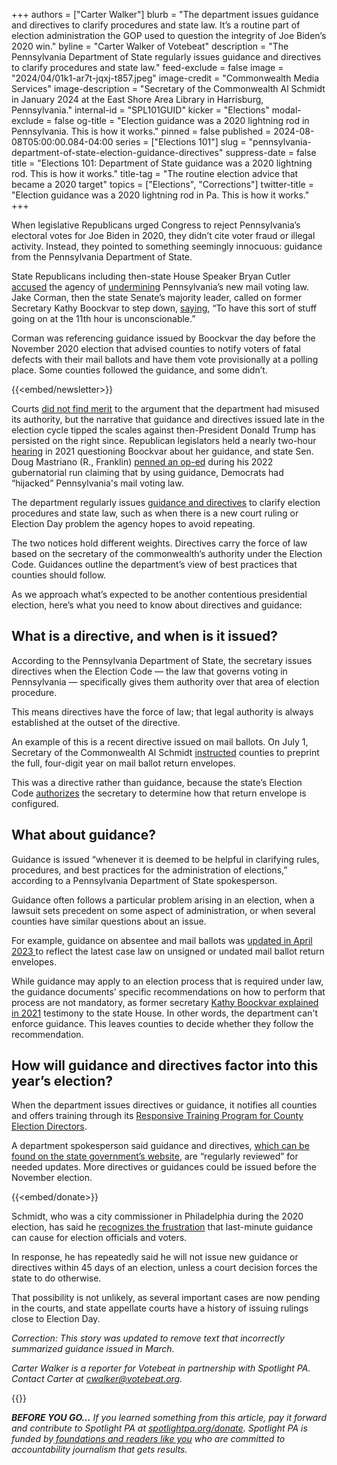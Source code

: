 +++
authors = ["Carter Walker"]
blurb = "The department issues guidance and directives to clarify procedures and state law. It’s a routine part of election administration the GOP used to question the integrity of Joe Biden’s 2020 win."
byline = "Carter Walker of Votebeat"
description = "The Pennsylvania Department of State regularly issues guidance and directives to clarify procedures and state law."
feed-exclude = false
image = "2024/04/01k1-ar7t-jqxj-t857.jpeg"
image-credit = "Commonwealth Media Services"
image-description = "Secretary of the Commonwealth Al Schmidt in January 2024 at the East Shore Area Library in Harrisburg, Pennsylvania."
internal-id = "SPL101GUID"
kicker = "Elections"
modal-exclude = false
og-title = "Election guidance was a 2020 lightning rod in Pennsylvania. This is how it works."
pinned = false
published = 2024-08-08T05:00:00.084-04:00
series = ["Elections 101"]
slug = "pennsylvania-department-of-state-election-guidance-directives"
suppress-date = false
title = "Elections 101: Department of State guidance was a 2020 lightning rod. This is how it works."
title-tag = "The routine election advice that became a 2020 target"
topics = ["Elections", "Corrections"]
twitter-title = "Election guidance was a 2020 lightning rod in Pa. This is how it works."
+++

When legislative Republicans urged Congress to reject Pennsylvania’s electoral votes for Joe Biden in 2020, they didn’t cite voter fraud or illegal activity. Instead, they pointed to something seemingly innocuous: guidance from the Pennsylvania Department of State.

State Republicans including then-state House Speaker Bryan Cutler <a href="https://web.archive.org/20201205003602/https://www.pahousegop.com/Display/SiteFiles/1/2020/120420CongressElection2020B.pdf">accused</a> the agency of <a href="https://www.spotlightpa.org/news/2020/12/pennsylvania-electors-republican-reject-congress-bryan-cutler/">undermining</a> Pennsylvania’s new mail voting law. Jake Corman, then the state Senate’s majority leader, called on former Secretary Kathy Boockvar to step down, <a href="https://web.archive.org/20201104221054/https://www.pennlive.com/elections/2020/11/pa-senate-gop-leader-faults-top-election-official-for-last-minute-guidance-on-dealing-with-defective-ballots.html">saying</a>, “To have this sort of stuff going on at the 11th hour is unconscionable.”

Corman was referencing guidance issued by Boockvar the day before the November 2020 election that advised counties to notify voters of fatal defects with their mail ballots and have them vote provisionally at a polling place. Some counties followed the guidance, and some didn’t.

{{<embed/newsletter>}}

Courts <a href="https://www.spotlightpa.org/news/2021/01/pennsylvania-2020-election-hearings-boockvar-republicans-lies-reforms/#:~:text=Various%20courts%2C%20however%2C%20have%20ruled%20that%20Boockvar%E2%80%99s%20guidance%20was%20lawful%20and%20necessary%20to%20clarify%20ambiguous%20wording%20in%20the%20state%20code.">did not find merit</a> to the argument that the department had misused its authority, but the narrative that guidance and directives issued late in the election cycle tipped the scales against then-President Donald Trump has persisted on the right since. Republican legislators held a nearly two-hour <a href="https://www.spotlightpa.org/news/2021/01/pennsylvania-2020-election-hearings-boockvar-republicans-lies-reforms/">hearing</a> in 2021 questioning Boockvar about her guidance, and state Sen. Doug Mastriano (R., Franklin) <a href="https://web.archive.org/20220126212643/https://senatormastriano.com/2022/01/26/op-ed-how-pennsylvania-democrats-hijacked-act-77/">penned an op-ed</a> during his 2022 gubernatorial run claiming that by using guidance, Democrats had “hijacked” Pennsylvania&#39;s mail voting law.

The department regularly issues <a href="https://web.archive.org/20240626005545/https://www.pa.gov/en/agencies/dos/resources/voting-and-elections-resources/directives-and-guidance.html">guidance and directives</a> to clarify election procedures and state law, such as when there is a new court ruling or Election Day problem the agency hopes to avoid repeating.

The two notices hold different weights. Directives carry the force of law based on the secretary of the commonwealth’s authority under the Election Code. Guidances outline the department’s view of best practices that counties should follow.

As we approach what’s expected to be another contentious presidential election, here’s what you need to know about directives and guidance:

## What is a directive, and when is it issued?

According to the Pennsylvania Department of State, the secretary issues directives when the Election Code — the law that governs voting in Pennsylvania — specifically gives them authority over that area of election procedure.

This means directives have the force of law; that legal authority is always established at the outset of the directive.

An example of this is a recent directive issued on mail ballots. On July 1, Secretary of the Commonwealth Al Schmidt <a href="https://web.archive.org/20240718182134/https://www.votebeat.org/pennsylvania/2024/07/18/mail-ballot-envelope-design-change-full-year-date-requirement/">instructed</a> counties to preprint the full, four-digit year on mail ballot return envelopes.

This was a directive rather than guidance, because the state’s Election Code <a href="https://casetext.com/statute/pennsylvania-statutes/statutes-unconsolidated/title-25-ps-elections-electoral-districts/chapter-14-election-code/article-ii-the-secretary-of-the-commonwealth/section-2621-powers-and-duties-of-the-secretary-of-the-commonwealth">authorizes</a> the secretary to determine how that return envelope is configured.<strong></strong>

## What about guidance?

Guidance is issued “whenever it is deemed to be helpful in clarifying rules, procedures, and best practices for the administration of elections,” according to a Pennsylvania Department of State spokesperson.

Guidance often follows a particular problem arising in an election, when a lawsuit sets precedent on some aspect of administration, or when several counties have similar questions about an issue.

For example, guidance on absentee and mail ballots was <a href="https://www.pa.gov/content/dam/copapwp-pagov/en/dos/resources/voting-and-elections/directives-and-guidance/2023-04-03-DOS-Guidance-Civilian-Absentee-Mail-In-Ballot-Procedures-v3.pdf">updated in April 2023 </a>to reflect the latest case law on unsigned or undated mail ballot return envelopes.

While guidance may apply to an election process that is required under law, the guidance documents’ specific recommendations on how to perform that process are not mandatory, as former secretary <a href="https://www.legis.state.pa.us/WU01/LI/TR/Transcripts/2021_0001T.pdf">Kathy Boockvar explained in 2021</a> testimony to the state House. In other words, the department can&#39;t enforce guidance. This leaves counties to decide whether they follow the recommendation.

## How will guidance and directives factor into this year’s election?

When the department issues directives or guidance, it notifies all counties and offers training through its <a href="https://www.pa.gov/en/agencies/dos/newsroom/department-of-state-launches-responsive-training-program-for-cou.html">Responsive Training Program for County Election Directors</a>.

A department spokesperson said guidance and directives, <a href="https://www.pa.gov/en/agencies/dos/resources/voting-and-elections-resources/directives-and-guidance.html#accordion-8e773eeff1-item-018f28c619">which can be found on the state government’s website</a>, are “regularly reviewed” for needed updates. More directives or guidances could be issued before the November election.

{{<embed/donate>}}

Schmidt, who was a city commissioner in Philadelphia during the 2020 election, has said he <a href="https://web.archive.org/20240227010633/https://www.pennlive.com/elections/2024/02/turnover-in-county-election-offices-concerning-to-pas-top-election-chief.html">recognizes the frustration</a> that last-minute guidance can cause for election officials and voters.

In response, he has repeatedly said he will not issue new guidance or directives within 45 days of an election, unless a court decision forces the state to do otherwise.

That possibility is not unlikely, as several important cases are now pending in the courts, and state appellate courts have a history of issuing rulings close to Election Day.

<em>Correction: This story was updated to remove text that incorrectly summarized guidance issued in March.</em>

<em>Carter Walker is a reporter for Votebeat in partnership with Spotlight PA. Contact Carter at </em><a href="mailto:cwalker@votebeat.org"><em>cwalker@votebeat.org</em></a><em>.</em>

{{<dewey-assistant>}}

<strong><em>BEFORE YOU GO…</em></strong><em> If you learned something from this article, pay it forward and contribute to Spotlight PA at </em><a href="https://www.spotlightpa.org/donate"><em>spotlightpa.org/donate</em></a><em>. Spotlight PA is funded by</em><a href="https://www.spotlightpa.org/support"><em> foundations and readers like you</em></a><em> who are committed to accountability journalism that gets results.</em>
